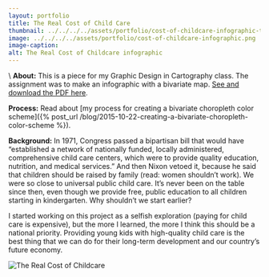 ```yaml
---
layout: portfolio
title: The Real Cost of Child Care
thumbnail: ../../../../assets/portfolio/cost-of-childcare-infographic-thumbnail.png
image: ../../../../assets/portfolio/cost-of-childcare-infographic.png
image-caption:
alt: The Real Cost of Childcare infographic
---
```

\\
**About:**
This is a piece for my Graphic Design in Cartography class. The assignment was to make an infographic with a bivariate map. [See and download the PDF here](../../../../assets/portfolio/cost-of-childcare-infographic.pdf).

**Process:**
Read about [my process for creating a bivariate choropleth color scheme]({% post_url /blog/2015-10-22-creating-a-bivariate-choropleth-color-scheme %}).

**Background:**
In 1971, Congress passed a bipartisan bill that would have “established a network of nationally funded, locally administered, comprehensive child care centers, which were to provide quality education, nutrition, and medical services.” And then Nixon vetoed it, because he said that children should be raised by family (read: women shouldn’t work). We were so close to universal public child care. It’s never been on the table since then, even though we provide free, public education to all children starting in kindergarten. Why shouldn’t we start earlier?

I started working on this project as a selfish exploration (paying for child care is expensive), but the more I learned, the more I think this should be a national priority. Providing young kids with high-quality child care is the best thing that we can do for their long-term development and our country’s future economy.

![The Real Cost of Childcare]({{page.image}})
